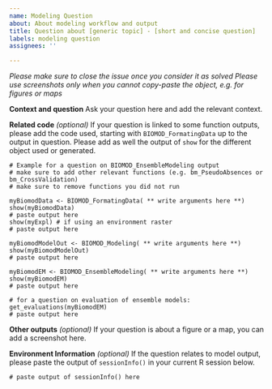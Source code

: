 ```yaml
---
name: Modeling Question
about: About modeling workflow and output
title: Question about [generic topic] - [short and concise question]
labels: modeling question
assignees: ''

---
```


_Please make sure to close the issue once you consider it as solved_
_Please use screenshots only when you cannot copy-paste the object, e.g. for figures or maps_

**Context and question**
Ask your question here and add the relevant context.

**Related code** _(optional)_
If your question is linked to some function outputs, please add the code used, starting with `BIOMOD_FormatingData` up to the output in question. Please add as well the output of `show` for the different object used or generated. 

```
# Example for a question on BIOMOD_EnsembleModeling output
# make sure to add other relevant functions (e.g. bm_PseudoAbsences or bm_CrossValidation)
# make sure to remove functions you did not run

myBiomodData <- BIOMOD_FormatingData( ** write arguments here **)
show(myBiomodData)
# paste output here
show(myExpl) # if using an environment raster
# paste output here

myBiomodModelOut <- BIOMOD_Modeling( ** write arguments here **)
show(myBiomodModelOut)
# paste output here

myBiomodEM <- BIOMOD_EnsembleModeling( ** write arguments here **)
show(myBiomodEM)
# paste output here

# for a question on evaluation of ensemble models:
get_evaluations(myBiomodEM)
# paste output here
```

**Other outputs** _(optional)_
If your question is about a figure or a map, you can add a screenshot here.

**Environment Information** _(optional)_
If the question relates to model output, please paste the output of `sessionInfo()` in your current R session below.
```
# paste output of sessionInfo() here
```

